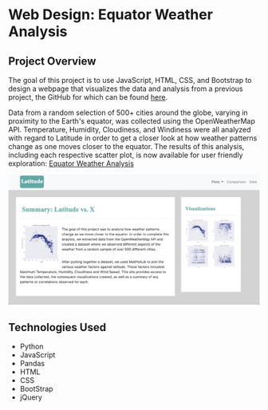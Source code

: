 # Web Design: Equator Weather Analysis

## Project Overview

The goal of this project is to use JavaScript, HTML, CSS, and Bootstrap to design a webpage that visualizes the data and analysis from a previous project, the GitHub for which can be found [here](https://github.com/jobrien1726/WeatherPy). 

Data from a random selection of 500+ cities around the globe, varying in proximity to the Earth's equator, was collected using the OpenWeatherMap API. Temperature, Humidity, Cloudiness, and Windiness were all analyzed with regard to Latitude in order to get a closer look at how weather patterns change as one moves closer to the equator. The results of this analysis, including each respective scatter plot, is now available for user friendly exploration: [Equator Weather Analysis](https://jobrien1726.github.io/web-design-challenge/)

![](Images/main_page.png)

## Technologies Used
- Python
- JavaScript
- Pandas
- HTML
- CSS
- BootStrap
- jQuery

